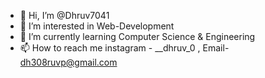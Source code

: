 - 👋 Hi, I’m @Dhruv7041
- 👀 I’m interested in Web-Development
- 🌱 I’m currently learning Computer Science & Engineering
- 📫 How to reach me instagram - __dhruv_0 , Email- dh308ruvp@gmail.com

<!---
Dhruv7041/Dhruv7041 is a ✨ special ✨ repository because its `README.md` (this file) appears on your GitHub profile.
You can click the Preview link to take a look at your changes.
--->
